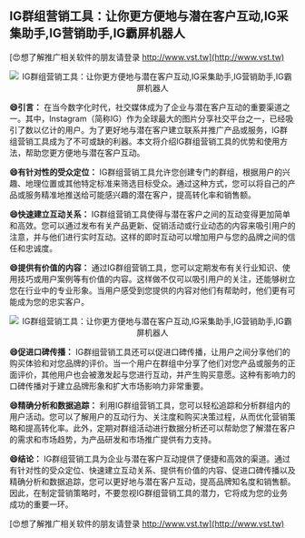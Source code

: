 ## **IG群组营销工具：让你更方便地与潜在客户互动,IG采集助手,IG营销助手,IG霸屏机器人**

[😍想了解推广相关软件的朋友请登录 http://www.vst.tw](http://www.vst.tw)

 <center><img src="https://vst.tw/MP4/tuiguang/png/6.png" alt="IG群组营销工具：让你更方便地与潜在客户互动,IG采集助手,IG营销助手,IG霸屏机器人"></center>

**😄引言：**
在当今数字化时代，社交媒体成为了企业与潜在客户互动的重要渠道之一。其中，Instagram（简称IG）作为全球最大的图片分享社交平台之一，已经吸引了数以亿计的用户。为了更好地与潜在客户建立联系并推广产品或服务，IG群组营销工具成为了不可或缺的利器。本文将介绍IG群组营销工具的优势和使用方法，帮助您更方便地与潜在客户互动。

**😄有针对性的受众定位：**
IG群组营销工具允许您创建专门的群组，根据用户的兴趣、地理位置或其他特定标准来筛选目标受众。通过这种方式，您可以将自己的产品或服务精准地推送给可能感兴趣的潜在客户，提高转化率和销售额。

**😄快速建立互动关系：**
IG群组营销工具使得与潜在客户之间的互动变得更加简单和高效。您可以通过发布有关产品更新、促销活动或行业动态的内容来吸引用户的注意，并与他们进行实时互动。这样的即时互动可以增加用户与您的品牌之间的信任和忠诚度。

**😄提供有价值的内容：**
通过IG群组营销工具，您可以定期发布有关行业知识、使用技巧或用户案例等有价值的内容。这样做不仅可以吸引用户的关注，还能够树立您在行业中的专业形象。当用户感受到您提供的内容对他们有帮助时，他们更有可能成为您的忠实客户。

 <center><img src="https://vst.tw/MP4/tuiguang/png/7.png" alt="IG群组营销工具：让你更方便地与潜在客户互动,IG采集助手,IG营销助手,IG霸屏机器人"></center>

**😄促进口碑传播：**
IG群组营销工具还可以促进口碑传播，让用户之间分享他们的购买体验和对您品牌的评价。当一个用户在群组中分享了他们对您产品或服务的正面评价，其他用户也会被激发起与您进行互动，并产生购买意愿。这种有影响力的口碑传播对于建立品牌形象和扩大市场影响力非常重要。

**😄精确分析和数据追踪：**
利用IG群组营销工具，您可以轻松追踪和分析群组内的用户活动。您可以了解用户的互动行为、关注度和购买决策过程，从而优化营销策略和提高转化率。此外，定期对群组活动进行数据分析还可以帮助您了解潜在客户的需求和市场趋势，为产品研发和市场推广提供有力支持。

**😄结论：**
IG群组营销工具为企业与潜在客户互动提供了便捷和高效的渠道。通过有针对性的受众定位、快速建立互动关系、提供有价值的内容、促进口碑传播以及精确分析和数据追踪，您可以更好地与潜在客户互动，提高品牌知名度和销售额。因此，在制定营销策略时，不要忽视IG群组营销工具的潜力，它将成为您的业务成功的重要一环。

[😍想了解推广相关软件的朋友请登录 http://www.vst.tw](http://www.vst.tw)



